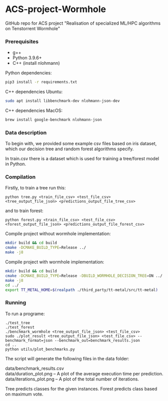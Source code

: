 # ACS-project-Wormhole
GitHub repo for ACS project "Realisation of specialized ML/HPC algorithms on Tenstorrent Wormhole"

### Prerequisites
- g++
- Python 3.9.6+
- C++ (install nlohmann)

Python dependencies:
```bash
pip3 install -r requirements.txt
```

C++ dependencies Ubuntu:
```bash
sudo apt install libbenchmark-dev nlohmann-json-dev
```

C++ dependencies MacOS:
```bash
brew install google-benchmark nlohmann-json
```

### Data description
To begin with, we provided some example csv files based on iris dataset, which our decision tree and random forest algorithms specify. 

In train.csv there is a dataset which is used for training a tree/forest model in Python. 

### Compilation
Firstly, to train a tree run this:
```{bash}
python tree.py <train_file_csv> <test_file_csv> <tree_output_file_json> <predictions_output_file_tree_csv>
```
and to train forest:
```{bash}
python forest.py <train_file_csv> <test_file_csv> <forest_output_file_json> <predictions_output_file_forest_csv>
```

Compile project without wormhole implementation:
```bash
mkdir build && cd build
cmake -DCMAKE_BUILD_TYPE=Release ../
make -j8
```

Compile project with wormhole implementation:
```bash
mkdir build && cd build
cmake -DCMAKE_BUILD_TYPE=Release -DBUILD_WORMHOLE_DECISION_TREE=ON ../
make -j8
cd ../
export TT_METAL_HOME=$(realpath ./third_party/tt-metal/src/tt-metal)
```

### Running
To run a programe:
```{bash}
./test_tree
./test_forest
./benchmark_wormhole <tree_output_file_json> <test_file_csv>
sudo ./plot_result <tree_output_file_json> <test_file_csv> --benchmark_format=json --benchmark_out=benchmark_results.json
cd ..
python utils/plot_benchmarks.py    
```
The script will generate the following files in the data folder:

data/benchmark_results.csv <br>
data/duration_plot.png – A plot of the average execution time per prediction. <br>
data/iterations_plot.png – A plot of the total number of iterations.

Tree predicts classes for the given instances. Forest predicts class based on maximum vote.
